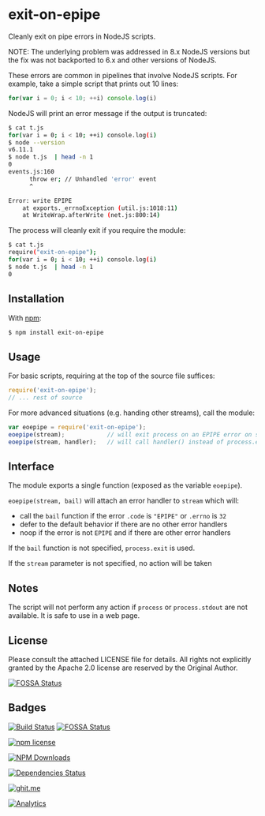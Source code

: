 # exit-on-epipe

Cleanly exit on pipe errors in NodeJS scripts.

NOTE: The underlying problem was addressed in 8.x NodeJS versions but the fix
was not backported to 6.x and other versions of NodeJS.

These errors are common in pipelines that involve NodeJS scripts. For example,
take a simple script that prints out 10 lines:

```js
for(var i = 0; i < 10; ++i) console.log(i)
```

NodeJS will print an error message if the output is truncated:

```bash
$ cat t.js
for(var i = 0; i < 10; ++i) console.log(i)
$ node --version
v6.11.1
$ node t.js  | head -n 1
0
events.js:160
      throw er; // Unhandled 'error' event
      ^

Error: write EPIPE
    at exports._errnoException (util.js:1018:11)
    at WriteWrap.afterWrite (net.js:800:14)
```

The process will cleanly exit if you require the module:

```bash
$ cat t.js
require("exit-on-epipe");
for(var i = 0; i < 10; ++i) console.log(i)
$ node t.js  | head -n 1
0
```

## Installation

With [npm](https://www.npmjs.org/package/exit-on-epipe):

```bash
$ npm install exit-on-epipe
```

## Usage

For basic scripts, requiring at the top of the source file suffices:

```js
require('exit-on-epipe');
// ... rest of source
```

For more advanced situations (e.g. handing other streams), call the module:

```js
var eoepipe = require('exit-on-epipe');
eoepipe(stream);            // will exit process on an EPIPE error on stream
eoepipe(stream, handler);   // will call handler() instead of process.exit
```

## Interface

The module exports a single function (exposed as the variable `eoepipe`).

`eoepipe(stream, bail)` will attach an error handler to `stream` which will:

- call the `bail` function if the error `.code` is `"EPIPE"` or `.errno` is `32`
- defer to the default behavior if there are no other error handlers
- noop if the error is not `EPIPE` and if there are other error handlers

If the `bail` function is not specified, `process.exit` is used.

If the `stream` parameter is not specified, no action will be taken

## Notes

The script will not perform any action if `process` or `process.stdout` are not
available.  It is safe to use in a web page.

## License

Please consult the attached LICENSE file for details.  All rights not explicitly
granted by the Apache 2.0 license are reserved by the Original Author.


[![FOSSA Status](https://app.fossa.io/api/projects/git%2Bhttps%3A%2F%2Fgithub.com%2FSheetJS%2Fnode-exit-on-epipe.svg?type=large)](https://app.fossa.io/projects/git%2Bhttps%3A%2F%2Fgithub.com%2FSheetJS%2Fnode-exit-on-epipe?ref=badge_large)

## Badges

[![Build Status](https://travis-ci.org/SheetJS/node-exit-on-epipe.svg?branch=master)](https://travis-ci.org/SheetJS/node-exit-on-epipe)
[![FOSSA Status](https://app.fossa.io/api/projects/git%2Bhttps%3A%2F%2Fgithub.com%2FSheetJS%2Fnode-exit-on-epipe.svg?type=shield)](https://app.fossa.io/projects/git%2Bhttps%3A%2F%2Fgithub.com%2FSheetJS%2Fnode-exit-on-epipe?ref=badge_shield)

[![npm license](https://img.shields.io/npm/l/exit-on-epipe.svg)](https://npmjs.org/package/exit-on-epipe)

[![NPM Downloads](https://img.shields.io/npm/dt/exit-on-epipe.svg)](https://npmjs.org/package/exit-on-epipe)

[![Dependencies Status](https://david-dm.org/sheetjs/node-exit-on-epipe/status.svg)](https://david-dm.org/sheetjs/node-exit-on-epipe)

[![ghit.me](https://ghit.me/badge.svg?repo=sheetjs/node-exit-on-epipe)](https://ghit.me/repo/sheetjs/node-exit-on-epipe)

[![Analytics](https://ga-beacon.appspot.com/UA-36810333-1/SheetJS/node-exit-on-epipe?pixel)](https://github.com/SheetJS/node-exit-on-epipe)